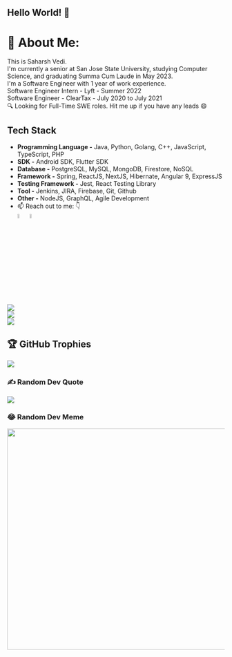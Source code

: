 ## Hello World! 👋
# 💫 About Me:
This is Saharsh Vedi. <br>
I'm currently a senior at San Jose State University, studying Computer Science, and graduating Summa Cum Laude in May 2023.<br>
I'm a Software Engineer with 1 year of work experience. <br>
Software Engineer Intern - Lyft - Summer 2022 <br>
Software Engineer - ClearTax - July 2020 to July 2021 <br>
🔍 Looking for Full-Time SWE roles. Hit me up if you have any leads 😄

## Tech Stack
- **Programming Language -** Java, Python, Golang, C++, JavaScript, TypeScript, PHP
- **SDK -** Android SDK, Flutter SDK
- **Database -** PostgreSQL, MySQL, MongoDB, Firestore, NoSQL
- **Framework -** Spring, ReactJS, NextJS, Hibernate, Angular 9, ExpressJS 
- **Testing Framework -** Jest, React Testing Library
- **Tool -** Jenkins, JIRA, Firebase, Git, Github
- **Other -** NodeJS, GraphQL, Agile Development
- 📫 Reach out to me: 👇 <br>
[<img src="https://img.icons8.com/color/48/000000/linkedin.png" width="5%"/>](https://www.linkedin.com/in/saharshv/)
[<img src="https://img.icons8.com/color/48/000000/github.png" width="5%"/>](https://github.com/saharshv)

![](https://github-readme-stats.vercel.app/api?username=saharshv&theme=dark&hide_border=false&include_all_commits=true&count_private=true)<br/>
![](https://github-readme-streak-stats.herokuapp.com/?user=saharshv&theme=dark&hide_border=false)<br/>
![](https://github-readme-stats.vercel.app/api/top-langs/?username=saharshv&theme=dark&hide_border=false&include_all_commits=true&count_private=true&layout=compact&hide=html)

## 🏆 GitHub Trophies
![](https://github-profile-trophy.vercel.app/?username=saharshv&theme=onedark&no-frame=false&no-bg=true&margin-w=4)

### ✍️ Random Dev Quote
![](https://quotes-github-readme.vercel.app/api?type=horizontal&theme=radical)

### 😂 Random Dev Meme
<img src="https://rm.up.railway.app/" width="512px"/>
